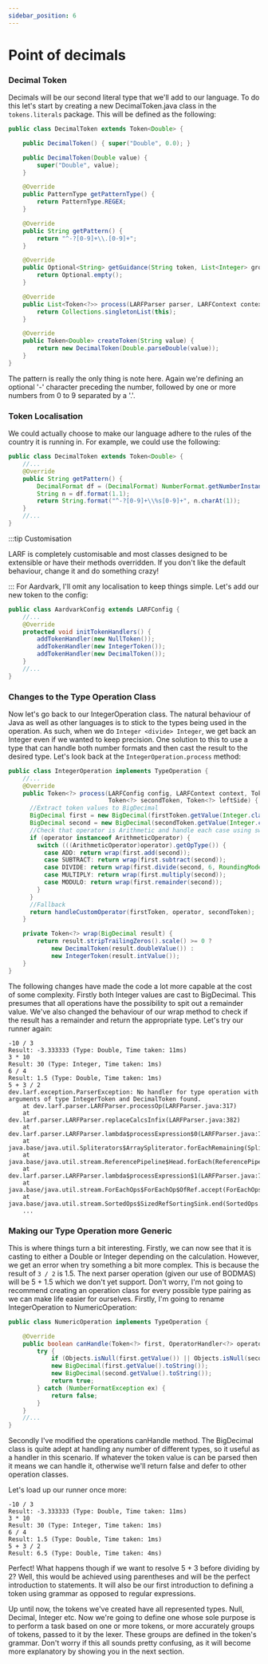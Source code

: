 ```yaml
---
sidebar_position: 6
---
```

# Point of decimals
### Decimal Token
Decimals will be our second literal type that we'll add to our language. To do this let's start by creating a 
new DecimalToken.java class in the ``tokens.literals`` package. This will be defined as the following:
```java
public class DecimalToken extends Token<Double> {

    public DecimalToken() { super("Double", 0.0); }

    public DecimalToken(Double value) {
        super("Double", value);
    }

    @Override
    public PatternType getPatternType() {
        return PatternType.REGEX;
    }

    @Override
    public String getPattern() {
        return "^-?[0-9]+\\.[0-9]+";
    }

    @Override
    public Optional<String> getGuidance(String token, List<Integer> groupsCount) {
        return Optional.empty();
    }

    @Override
    public List<Token<?>> process(LARFParser parser, LARFContext context, LARFConfig config) {
        return Collections.singletonList(this);
    }

    @Override
    public Token<Double> createToken(String value) {
        return new DecimalToken(Double.parseDouble(value));
    }
}
```
The pattern is really the only thing is note here. Again we're defining an optional '-' character preceding the number,
followed by one or more numbers from 0 to 9 separated by a '.'. 

### Token Localisation
We could actually choose to make our language adhere to the rules of the country it is running in. For example, we 
could use the following:
```java
public class DecimalToken extends Token<Double> {
    //...
    @Override
    public String getPattern() {
        DecimalFormat df = (DecimalFormat) NumberFormat.getNumberInstance(Locale.getDefault());
        String n = df.format(1.1);
        return String.format("^-?[0-9]+\\%s[0-9]+", n.charAt(1));
    }
    //...
}
```
:::tip Customisation

LARF is completely customisable and most classes designed to be extensible or have their methods overridden. If you 
don't like the default behaviour, change it and do something crazy!

:::
For Aardvark, I'll omit any localisation to keep things simple. Let's add our new token to the config:
```java
public class AardvarkConfig extends LARFConfig {
    //...
    @Override
    protected void initTokenHandlers() {
        addTokenHandler(new NullToken());
        addTokenHandler(new IntegerToken());
        addTokenHandler(new DecimalToken());
    }
    //...
}
```
### Changes to the Type Operation Class
Now let's go back to our IntegerOperation class. The natural behaviour of Java as well as other languages is to stick
to the types being used in the operation. As such, when we do ``Integer <divide> Integer``, we get back an Integer even
if we wanted to keep precision. One solution to this to use a type that can handle both number formats and then cast 
the result to the desired type. Let's look back at the ``IntegerOperation.process`` method:

```java
public class IntegerOperation implements TypeOperation {
    //...
    @Override
    public Token<?> process(LARFConfig config, LARFContext context, Token<?> firstToken, OperatorHandler<?> operator,
                            Token<?> secondToken, Token<?> leftSide) {
      //Extract token values to BigDecimal
      BigDecimal first = new BigDecimal(firstToken.getValue(Integer.class));
      BigDecimal second = new BigDecimal(secondToken.getValue(Integer.class));
      //Check that operator is Arithmetic and handle each case using switch
      if (operator instanceof ArithmeticOperator) {
        switch (((ArithmeticOperator)operator).getOpType()) {
          case ADD: return wrap(first.add(second));
          case SUBTRACT: return wrap(first.subtract(second));
          case DIVIDE: return wrap(first.divide(second, 6, RoundingMode.HALF_UP));
          case MULTIPLY: return wrap(first.multiply(second));
          case MODULO: return wrap(first.remainder(second));
        }
      }
      //Fallback
      return handleCustomOperator(firstToken, operator, secondToken);
    }

    private Token<?> wrap(BigDecimal result) {
        return result.stripTrailingZeros().scale() >= 0 ?
            new DecimalToken(result.doubleValue()) :
            new IntegerToken(result.intValue());
    }
}
```
The following changes have made the code a lot more capable at the cost of some complexity. Firstly both Integer values
are cast to BigDecimal. This presumes that all operations have the possibility to spit out a remainder value. We've also
changed the behaviour of our wrap method to check if the result has a remainder and return the appropriate type. 
Let's try our runner again:
```
-10 / 3
Result: -3.333333 (Type: Double, Time taken: 11ms)
3 * 10
Result: 30 (Type: Integer, Time taken: 1ms)
6 / 4
Result: 1.5 (Type: Double, Time taken: 1ms)
5 + 3 / 2
dev.larf.exception.ParserException: No handler for type operation with arguments of type IntegerToken and DecimalToken found.
	at dev.larf.parser.LARFParser.processOp(LARFParser.java:317)
	at dev.larf.parser.LARFParser.replaceCalcsInfix(LARFParser.java:382)
	at dev.larf.parser.LARFParser.lambda$processExpression$0(LARFParser.java:74)
	at java.base/java.util.Spliterators$ArraySpliterator.forEachRemaining(Spliterators.java:948)
	at java.base/java.util.stream.ReferencePipeline$Head.forEach(ReferencePipeline.java:658)
	at dev.larf.parser.LARFParser.lambda$processExpression$1(LARFParser.java:74)
	at java.base/java.util.stream.ForEachOps$ForEachOp$OfRef.accept(ForEachOps.java:183)
	at java.base/java.util.stream.SortedOps$SizedRefSortingSink.end(SortedOps.java:357)
	...
```
### Making our Type Operation more Generic
This is where things turn a bit interesting. Firstly, we can now see that it is casting to either a Double or Integer
depending on the calculation. However, we get an error when try something a bit more complex. This is because the
result of ``3 / 2`` is 1.5. The next parser operation (given our use of BODMAS) will be 5 + 1.5 which we don't yet
support. Don't worry, I'm not going to recommend creating an operation class for every possible type pairing as we can
make life easier for ourselves. Firstly, I'm going to rename IntegerOperation to NumericOperation:
```java
public class NumericOperation implements TypeOperation {

    @Override
    public boolean canHandle(Token<?> first, OperatorHandler<?> operator, Token<?> second) {
        try {
            if (Objects.isNull(first.getValue()) || Objects.isNull(second.getValue())) return false;
            new BigDecimal(first.getValue().toString());
            new BigDecimal(second.getValue().toString());
            return true;
        } catch (NumberFormatException ex) {
            return false;
        }
    }    
    //...
}
```
Secondly I've modified the operations canHandle method. The BigDecimal class is quite adept at handling any number of
different types, so it useful as a handler in this scenario. If whatever the token value is can be parsed then it means
we can handle it, otherwise we'll return false and defer to other operation classes.

Let's load up our runner once more:
```
-10 / 3
Result: -3.333333 (Type: Double, Time taken: 11ms)
3 * 10
Result: 30 (Type: Integer, Time taken: 1ms)
6 / 4
Result: 1.5 (Type: Double, Time taken: 1ms)
5 + 3 / 2
Result: 6.5 (Type: Double, Time taken: 4ms)
```
Perfect! What happens though if we want to resolve 5 + 3 before dividing by 2? Well, this would be achieved using
parentheses and will be the perfect introduction to statements. It will also be our first introduction to defining a
token using grammar as opposed to regular expressions.

Up until now, the tokens we've created have all represented types. Null, Decimal, Integer etc. Now we're
going to define one whose sole purpose is to perform a task based on one or more tokens, or more accurately groups of 
tokens, passed to it by the lexer. These groups are defined in the token's grammar. Don't worry if this all sounds 
pretty confusing, as it will become more explanatory by showing you in the next section.